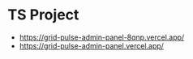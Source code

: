 # TS Project
- https://grid-pulse-admin-panel-8qnp.vercel.app/
- https://grid-pulse-admin-panel.vercel.app/
